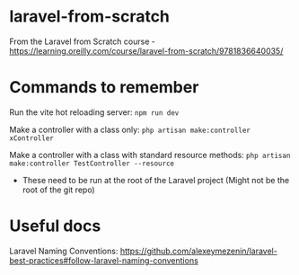 # laravel-from-scratch

From the Laravel from Scratch course - https://learning.oreilly.com/course/laravel-from-scratch/9781836640035/

# Commands to remember

Run the vite hot reloading server: `npm run dev`

Make a controller with a class only: `php artisan make:controller xController`

Make a controller with a class with standard resource methods: `php artisan make:controller TestController --resource`

- These need to be run at the root of the Laravel project (Might not be the root of the git repo)

# Useful docs

Laravel Naming Conventions: https://github.com/alexeymezenin/laravel-best-practices#follow-laravel-naming-conventions
